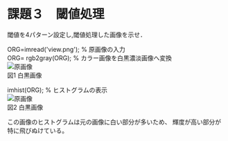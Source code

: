 # 課題３　閾値処理
閾値を4パターン設定し,閾値処理した画像を示せ．


ORG=imread('view.png'); % 原画像の入力  
ORG= rgb2gray(ORG); % カラー画像を白黒濃淡画像へ変換  
![原画像](https://github.com/Seiya070/Image_Process/blob/master/image/4-1.png?raw=true)  
図1 白黒画像

imhist(ORG); % ヒストグラムの表示  
![原画像](https://github.com/Seiya070/Image_Process/blob/master/image/4-2.png?raw=true)  
図2 白黒画像

この画像のヒストグラムは元の画像に白い部分が多いため、
輝度が高い部分が特に飛びぬけている。

